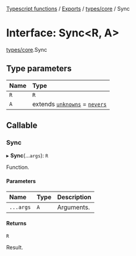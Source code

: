 [Typescript functions](../index.md) / [Exports](../modules.md) / [types/core](../modules/types_core.md) / Sync

# Interface: Sync<R, A\>

[types/core](../modules/types_core.md).Sync

## Type parameters

| Name | Type |
| :------ | :------ |
| `R` | `R` |
| `A` | extends [`unknowns`](../modules/types_core.md#unknowns) = [`nevers`](../modules/types_core.md#nevers) |

## Callable

### Sync

▸ **Sync**(...`args`): `R`

Function.

#### Parameters

| Name | Type | Description |
| :------ | :------ | :------ |
| `...args` | `A` | Arguments. |

#### Returns

`R`

Result.
